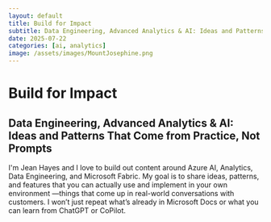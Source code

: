 ```yaml
---
layout: default
title: Build for Impact
subtitle: Data Engineering, Advanced Analytics & AI: Ideas and Patterns That Come from Practice, Not Prompts
date: 2025-07-22
categories: [ai, analytics]
image: /assets/images/MountJosephine.png
---
```

# Build for Impact

## Data Engineering, Advanced Analytics & AI: Ideas and Patterns That Come from Practice, Not Prompts

I'm Jean Hayes and I love to build out content around Azure AI, Analytics, Data Engineering, and Microsoft Fabric. My goal is to share ideas, patterns, and features that you can actually use and implement in your own environment —things that come up in real-world conversations with customers. I won’t just repeat what’s already in Microsoft Docs or what you can learn from ChatGPT or CoPilot.
